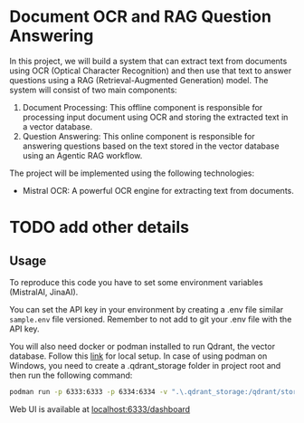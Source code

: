 # Document OCR and RAG Question Answering

In this project, we will build a system that can extract text from documents using OCR (Optical Character Recognition) and then use that text to answer questions using a RAG (Retrieval-Augmented Generation) model.
The system will consist of two main components:
1. Document Processing: This offline component is responsible for processing input document using OCR and storing the extracted text in a vector database.
2. Question Answering: This online component is responsible for answering questions based on the text stored in the vector database using an Agentic RAG workflow.

The project will be implemented using the following technologies:
- Mistral OCR: A powerful OCR engine for extracting text from documents.
# TODO add other details

## Usage

To reproduce this code you have to set some environment variables (MistralAI, JinaAI).

You can set the API key in your environment by creating a .env file similar `sample.env` file versioned.
Remember to not add to git your .env file with the API key.

You will also need docker or podman installed to run Qdrant, the vector database. Follow this [link](https://qdrant.tech/documentation/quickstart/#how-to-get-started-with-qdrant-locally) for local setup.
In case of using podman on Windows, you need to create a .qdrant_storage folder in project root and then run the following command:
```bash
podman run -p 6333:6333 -p 6334:6334 -v ".\.qdrant_storage:/qdrant/storage/:z" qdrant
```
Web UI is available at [localhost:6333/dashboard](http://localhost:6333/dashboard)

